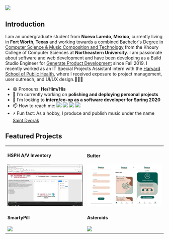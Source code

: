 <!--
**xyzes/xyzes** is a ✨ _special_ ✨ repository because its `README.md` (this file) appears on your GitHub profile.-->

<img src="https://github.com/xyzes/xyzes/raw/master/src/assets/header.gif">

## Introduction

I am an undergraduate student from <strong>Nuevo Laredo, Mexico</strong>, currently living in <strong>Fort Worth, Texas</strong> and working towards a combined <a href="https://www.khoury.northeastern.edu/program/bs-combined-major-for-computer-science-and-music-composition-and-technology/">Bachelor's Degree in Computer Science & Music Composition and Technology</a> from the Khoury College of Computer Sciences at <strong>Northeastern University</strong>. I am passionate about software and web development and have been developing as a Build Studio Engineer for <a href="https://web.northeastern.edu/generate/">Generate Product Development</a> since Fall 2019. I recently worked as an IT Special Projects Assistant intern with the <a href="https://www.hsph.harvard.edu/information-technology/">Harvard School of Public Health</a>, where I received exposure to project management, user outreach, and UI/UX design.👨🏽‍💻
- 😄 Pronouns: <strong>He/Him/His</strong>
- 🔭 I’m currently working on <strong>polishing and deploying personal projects</strong>
- 🏢 I’m looking to <strong>intern/co-op as a software developer for Spring 2020</strong>
- 📫 How to reach me: <a href="https://www.linkedin.com/in/xyzes/"><img src="https://img.shields.io/twitter/url?label=LinkedIn&logo=LinkedIn&style=social&url=https%3A%2F%2Fwww.linkedin.com%2Fin%2Fxyzes%2F"></a> <a href="mailto:espinoza.e@northeastern.edu"><img src="https://img.shields.io/twitter/url?label=E-mail&logo=Microsoft%20Outlook&style=social&url=https%3A%2F%2Foutlook.live.com%2Fmail%2F0%2Finbox"></a> <a href="https://www.facebook.com/xyz.esteban"><img src="https://img.shields.io/twitter/url?color=1877F2&label=Facebook&logo=facebook&style=social&url=https%3A%2F%2Fwww.facebook.com%2Fxyz.esteban"></a> <a href="https://twitter.com/xyzesteban"><img src="https://img.shields.io/twitter/url?label=Twitter&logo=twitter&style=social&url=https%3A%2F%2Ftwitter.com%2Fxyzesteban"></a>
- ⚡ Fun fact: As a hobby, I produce and publish music under the name <a href="https://youtu.be/l8IWzHminTM">Saint Dvorak</a>

## Featured Projects

<table>
  <tr>
    <td>
      <h4>HSPH A/V Inventory</h4>
      <img src="https://github.com/xyzes/xyzes/blob/master/src/assets/hsph-av.jpg" width="500" /> 
    </td>
    <td>
      <h4>Butter</h4>
      <img src="https://github.com/xyzes/xyzes/blob/master/src/assets/butter.JPG" width="500" /> 
    </td>
  </tr>
  <tr>
    <td>
      <h4>SmartyPill</h4>
      <img src="https://github.com/xyzes/xyzes/blob/master/src/assets/smartypill.gif" width="500" /> 
    </td>
    <td>
      <h4>Asteroids</h4>
      <img src="https://github.com/xyzes/xyzes/blob/master/src/assets/asteroids.gif" width="500" /> 
    </td>
  </tr>
</table>

